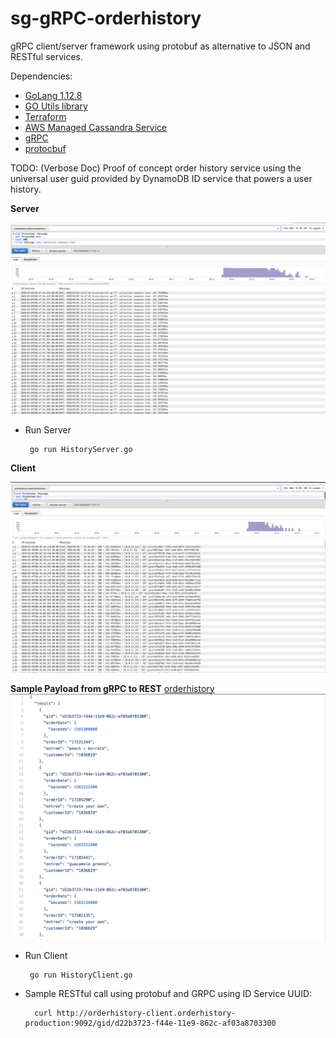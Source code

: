 # sg-gRPC-orderhistory

gRPC client/server framework using protobuf as alternative to JSON and RESTful services.

Dependencies:
* [GoLang 1.12.8](https://golang.org/)
* [GO Utils library](https://github.com/polyglotDataNerd/poly-Go-utils)
* [Terraform](https://learn.hashicorp.com/terraform/getting-started/install.html)
* [AWS Managed Cassandra Service](https://aws.amazon.com/mcs/)
* [gRPC](https://grpc.io/docs/guides/)
* [protocbuf](https://developers.google.com/protocol-buffers)

TODO: (Verbose Doc) Proof of concept order history service using the universal user guid provided by DynamoDB ID service that powers a user history.

**Server**

![Server](images/GRPC-Server.png)

*  Run Server
    
        go run HistoryServer.go

**Client**

![Client](images/GRPC-RESTClient.png)

**Sample Payload from gRPC to REST**
[orderhistory](https://github.com/sweetgreen/sg-gRPC-orderhistory/blob/master/orderhistory_payload.json)
![orderhistory](images/Payload.png)
   
*  Run Client
    
        go run HistoryClient.go
        
* Sample RESTful call using protobuf and GRPC using ID Service UUID: 

        curl http://orderhistory-client.orderhistory-production:9092/gid/d22b3723-f44e-11e9-862c-af03a8703300     
